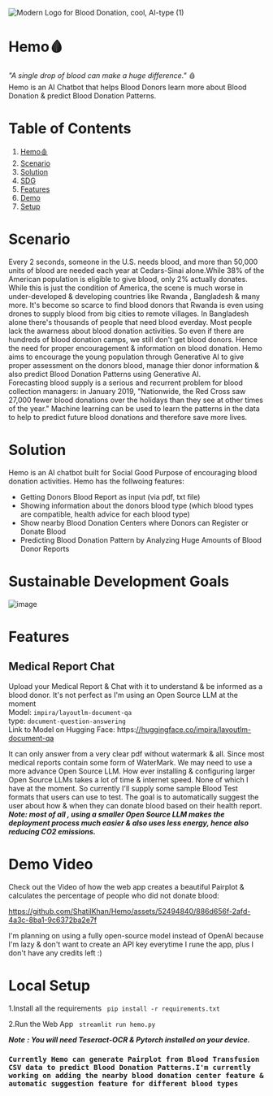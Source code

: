 ![Modern Logo for Blood Donation, cool, AI-type (1)](https://github.com/ShatilKhan/Hemo/assets/52494840/6f3953f4-4596-41b4-aed9-8dfc2aae1ed7)

# Hemo🩸
*"A single drop of blood can make a huge difference."* 🩸  
Hemo is an AI Chatbot that helps Blood Donors learn more about Blood Donation &amp; predict Blood Donation Patterns.

# Table of Contents
1. [Hemo🩸](#hemo)
2. [Scenario](#scenario)
3. [Solution](#solution)
4. [SDG](#sustainable-development-goals)
5. [Features](#features)
6. [Demo](#demo-video)
7. [Setup](#local-setup)

# Scenario
Every 2 seconds, someone in the U.S. needs blood, and more than 50,000 units of blood are needed each year at Cedars-Sinai alone.While 38% of the American population is eligible to give blood, only 2% actually donates. While this is just the condition of America, the scene is much worse in under-developed & developing countries like Rwanda , Bangladesh & many more. It's become so scarce to find blood donors that Rwanda is even using drones to supply blood from big cities to remote villages. In Bangladesh alone there's thousands of people that need blood everday. Most people lack the awarness about blood donation activities. So even if there are hundreds of blood donation camps, we still don't get blood donors. Hence the need for proper encouragement & information on blood donation. Hemo aims to encourage the young population through Generative AI to give proper assessment on the donors blood, manage thier donor information & also predict Blood Donation Patterns using Generative AI.  
Forecasting blood supply is a serious and recurrent problem for blood collection managers: in January 2019, "Nationwide, the Red Cross saw 27,000 fewer blood donations over the holidays than they see at other times of the year." Machine learning can be used to learn the patterns in the data to help to predict future blood donations and therefore save more lives.

# Solution
Hemo is an AI chatbot built for Social Good Purpose of encouraging blood donation activities. 
Hemo has the follwoing features:
- Getting Donors Blood Report as input (via pdf, txt file)
- Showing information about the donors blood type (which blood types are compatible, health advice for each blood type)
- Show nearby Blood Donation Centers where Donors can Register or Donate Blood
- Predicting Blood Donation Pattern by Analyzing Huge Amounts of Blood Donor Reports

# Sustainable Development Goals
![image](https://github.com/ShatilKhan/Hemo/assets/52494840/31bf9b26-a706-4a67-98a4-6d99884570f1)

# Features

## Medical Report Chat
Upload your Medical Report & Chat with it to understand & be informed as a blood donor. It's not perfect as I'm using an Open Source LLM at the moment  
Model: `impira/layoutlm-document-qa`  
type: `document-question-answering`  
Link to Model on Hugging Face: https:[//huggingface.co/impira/layoutlm-document-qa](https://huggingface.co/impira/layoutlm-document-qa)

It can only answer from a very clear pdf without watermark & all. Since most medical reports contain some form of WaterMark. We may need to use a more advance Open Source LLM. How ever installing & configuring larger Open Source LLMs takes a lot of time & internet speed. None of which I have at the moment. So currently I'll supply some sample Blood Test formats that users can use to test.
The goal is to automatically suggest the user about how & when they can donate blood based on their health report.
***Note: most of all , using a smaller Open Source LLM makes the deployment process much easier & also uses less energy, hence also reducing CO2 emissions.***

# Demo Video

Check out the Video of how the web app creates a beautiful Pairplot & calculates the percentage of people who did not donate blood:

https://github.com/ShatilKhan/Hemo/assets/52494840/886d656f-2afd-4a3c-8ba1-9c6372ba2e7f

I'm planning on using a fully open-source model instead of OpenAI because I'm lazy & don't want to create an API key everytime I rune the app, plus I don't have any credits left :)

# Local Setup

1.Install all the requirements
``` pip install -r requirements.txt```

2.Run the Web App
``` streamlit run hemo.py```

***Note*** ***: You will need Teseract-OCR & Pytorch installed on your device.***

### **`Currently Hemo can generate Pairplot from Blood Transfusion CSV data to predict Blood Donation Patterns.I'm currently working on adding the nearby blood donation center feature & automatic suggestion feature for different blood types`**
